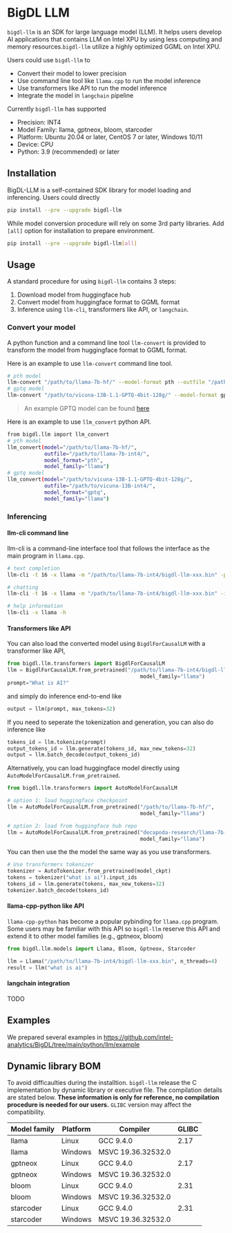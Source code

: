 # BigDL LLM
`bigdl-llm` is an SDK for large language model (LLM). It helps users develop AI applications that contains LLM on Intel XPU by using less computing and memory resources.`bigdl-llm` utilize a highly optimized GGML on Intel XPU.

Users could use `bigdl-llm` to
- Convert their model to lower precision
- Use command line tool like `llama.cpp` to run the model inference
- Use transformers like API to run the model inference
- Integrate the model in `langchain` pipeline

Currently `bigdl-llm` has supported
- Precision: INT4
- Model Family: llama, gptneox, bloom, starcoder
- Platform: Ubuntu 20.04 or later, CentOS 7 or later, Windows 10/11
- Device: CPU
- Python: 3.9 (recommended) or later 

## Installation
BigDL-LLM is a self-contained SDK library for model loading and inferencing. Users could directly
```bash
pip install --pre --upgrade bigdl-llm
```
While model conversion procedure will rely on some 3rd party libraries. Add `[all]` option for installation to prepare environment.
```bash
pip install --pre --upgrade bigdl-llm[all]
```

## Usage
A standard procedure for using `bigdl-llm` contains 3 steps:

1. Download model from huggingface hub
2. Convert model from huggingface format to GGML format
3. Inference using `llm-cli`, transformers like API, or `langchain`.

### Convert your model
A python function and a command line tool `llm-convert` is provided to transform the model from huggingface format to GGML format.

Here is an example to use `llm-convert` command line tool.
```bash
# pth model
llm-convert "/path/to/llama-7b-hf/" --model-format pth --outfile "/path/to/llama-7b-int4/" --model-family "llama"
# gptq model
llm-convert "/path/to/vicuna-13B-1.1-GPTQ-4bit-128g/" --model-format gptq --outfile "/path/to/vicuna-13B-int4/" --model-family "llama"
```
> An example GPTQ model can be found [here](https://huggingface.co/TheBloke/vicuna-13B-1.1-GPTQ-4bit-128g/tree/main)

Here is an example to use `llm_convert` python API.
```bash
from bigdl.llm import llm_convert
# pth model
llm_convert(model="/path/to/llama-7b-hf/",
            outfile="/path/to/llama-7b-int4/",
            model_format="pth",
            model_family="llama")
# gptq model
llm_convert(model="/path/to/vicuna-13B-1.1-GPTQ-4bit-128g/",
            outfile="/path/to/vicuna-13B-int4/",
            model_format="gptq",
            model_family="llama")
```

### Inferencing

#### llm-cli command line
llm-cli is a command-line interface tool that follows the interface as the main program in `llama.cpp`.

```bash
# text completion
llm-cli -t 16 -x llama -m "/path/to/llama-7b-int4/bigdl-llm-xxx.bin" -p 'Once upon a time,'

# chatting
llm-cli -t 16 -x llama -m "/path/to/llama-7b-int4/bigdl-llm-xxx.bin" -i --color

# help information
llm-cli -x llama -h
```

#### Transformers like API
You can also load the converted model using `BigdlForCausalLM` with a transformer like API, 
```python
from bigdl.llm.transformers import BigdlForCausalLM
llm = BigdlForCausalLM.from_pretrained("/path/to/llama-7b-int4/bigdl-llm-xxx.bin",
                                           model_family="llama")
prompt="What is AI?"
```
and simply do inference end-to-end like
```python
output = llm(prompt, max_tokens=32)
```
If you need to seperate the tokenization and generation, you can also do inference like
```python
tokens_id = llm.tokenize(prompt)
output_tokens_id = llm.generate(tokens_id, max_new_tokens=32)
output = llm.batch_decode(output_tokens_id)
```


Alternatively, you can load huggingface model directly using `AutoModelForCausalLM.from_pretrained`. 

```python
from bigdl.llm.transformers import AutoModelForCausalLM

# option 1: load huggingface checkpoint
llm = AutoModelForCausalLM.from_pretrained("/path/to/llama-7b-hf/",
                                           model_family="llama")

# option 2: load from huggingface hub repo
llm = AutoModelForCausalLM.from_pretrained("decapoda-research/llama-7b-hf",
                                           model_family="llama")
```

You can then use the the model the same way as you use transformers.
```python
# Use transformers tokenizer
tokenizer = AutoTokenizer.from_pretrained(model_ckpt)
tokens = tokenizer("what is ai").input_ids
tokens_id = llm.generate(tokens, max_new_tokens=32)
tokenizer.batch_decode(tokens_id)
```

#### llama-cpp-python like API
`llama-cpp-python` has become a popular pybinding for `llama.cpp` program. Some users may be familiar with this API so `bigdl-llm` reserve this API and extend it to other model families (e.g., gptneox, bloom)

```python
from bigdl.llm.models import Llama, Bloom, Gptneox, Starcoder

llm = Llama("/path/to/llama-7b-int4/bigdl-llm-xxx.bin", n_threads=4)
result = llm("what is ai")
```

#### langchain integration
TODO

## Examples
We prepared several examples in https://github.com/intel-analytics/BigDL/tree/main/python/llm/example

## Dynamic library BOM
To avoid difficaulties during the installtion. `bigdl-llm` release the C implementation by dynamic library or executive file. The compilation details are stated below. **These information is only for reference, no compilation procedure is needed for our users.** `GLIBC` version may affect the compatibility.

| Model family | Platform | Compiler           | GLIBC |
| ------------ | -------- | ------------------ | ----- |
| llama        | Linux    | GCC 9.4.0          | 2.17  |
| llama        | Windows  | MSVC 19.36.32532.0 |       |
| gptneox      | Linux    | GCC 9.4.0          | 2.17  |
| gptneox      | Windows  | MSVC 19.36.32532.0 |       |
| bloom        | Linux    | GCC 9.4.0          | 2.31  |
| bloom        | Windows  | MSVC 19.36.32532.0 |       |
| starcoder    | Linux    | GCC 9.4.0          | 2.31  |
| starcoder    | Windows  | MSVC 19.36.32532.0 |       |
